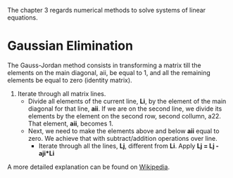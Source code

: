 The chapter 3 regards numerical methods to solve systems of linear equations.
# Gaussian Elimination
The Gauss-Jordan method consists in transforming a matrix till the elements on the main diagonal, aii, be equal to 1, and all the remaining elements be equal to zero (identity matrix). 

1. Iterate through all matrix lines.
    * Divide all elements of the current line, **Li**, by the element of the main diagonal for that line, **aii**. If we are on the second line, we divide its elements by the element on the second row, second collumn, a22. That element, **aii**, becomes 1.
    * Next, we need to make the elements above and below **aii** equal to zero. We achieve that with subtract/addition operations over line.
        * Iterate through all the lines, **Lj**, different from **Li**. Apply **Lj = Lj - aji*Li**

A more detailed explanation can be found on [Wikipedia](https://en.wikipedia.org/wiki/Gaussian_elimination).